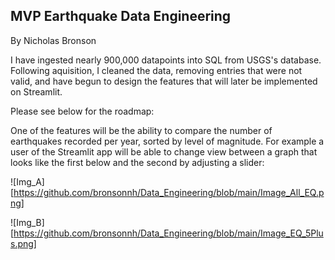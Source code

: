 ## MVP Earthquake Data Engineering

By Nicholas Bronson

I have ingested nearly 900,000 datapoints into SQL from USGS's database. Following aquisition, I cleaned the data, removing entries that were not valid, and have begun to design the features that will later be implemented on Streamlit. 

Please see below for the roadmap:

One of the features will be the ability to compare the number of earthquakes recorded per year, sorted by level of magnitude. For example a user of the Streamlit app will be able to change view between a graph that looks like the first below and the second by adjusting a slider: 

![Img_A][https://github.com/bronsonnh/Data_Engineering/blob/main/Image_All_EQ.png]


![Img_B][https://github.com/bronsonnh/Data_Engineering/blob/main/Image_EQ_5Plus.png]

